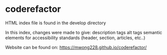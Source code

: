 # coderefactor

HTML index file is found in the develop directory

In this index, changes were made to give:
    description tags
    alt tags 
    semantic elements for accessibility standards (header, section, articles, etc..)

Website can be found on: https://mwong228.github.io/coderefactor/
